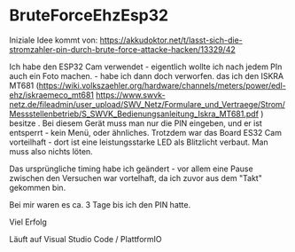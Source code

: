 # BruteForceEhzEsp32

Iniziale Idee kommt von: 
https://akkudoktor.net/t/lasst-sich-die-stromzahler-pin-durch-brute-force-attacke-hacken/13329/42

Ich habe den ESP32 Cam verwendet - eigentlich wollte ich nach jedem PIn auch ein Foto machen. - habe ich dann doch verworfen. das ich den ISKRA MT681 (https://wiki.volkszaehler.org/hardware/channels/meters/power/edl-ehz/iskraemeco_mt681 https://www.swvk-netz.de/fileadmin/user_upload/SWV_Netz/Formulare_und_Vertraege/Strom/Messstellenbetrieb/S_SWVK_Bedienungsanleitung_Iskra_MT681.pdf ) besitze . Bei diesem Gerät muss man nur die PIN eingeben, und er ist entsperrt - kein Menü, oder ähnliches. Trotzdem war das Board ES32 Cam vorteilhaft - dort ist eine leistungsstarke LED als Blitzlicht verbaut. Man muss also nichts löten.

Das ursprüngliche timing habe ich geändert - vor allem eine Pause zwischen den Versuchen war vortelhaft, da ich zuvor aus dem "Takt" gekommen bin.

Bei mir waren es ca. 3 Tage bis ich den PIN hatte.

Viel Erfolg

Läuft auf Visual Studio Code / PlattformIO 